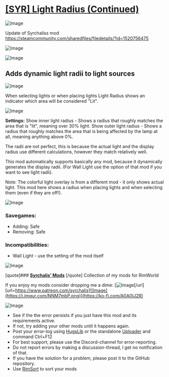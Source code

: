# [[SYR] Light Radius (Continued)]()

![Image](https://i.imgur.com/buuPQel.png)

Update of Syrchaliss mod https://steamcommunity.com/sharedfiles/filedetails/?id=1520756475

![Image](https://i.imgur.com/pufA0kM.png)
	
![Image](https://i.imgur.com/Z4GOv8H.png)

## **Adds dynamic light radii to light sources**



![Image](https://i.imgur.com/s8csNp7.png)

When selecting lights or when placing lights Light Radius shows an indicator which area will be considered "Lit".



![Image](https://i.imgur.com/eiAAg6q.png)

**Settings:**
Show inner light radius - Shows a radius that roughly matches the area that is "lit", meaning over 30% light.
Show outer light radius - Shows a radius that roughly matches the area that is being affected by the lamp at all, meaning anything above 0%.

The radii are not perfect, this is because the actual light and the display radius use different calculations, however they match relatively well.

This mod automatically supports basically any mod, because it dynamically generates the display radii. (For Wall Light use the option of that mod if you want to see light radii).

Note: The colorful light overlay is from a different mod - it only shows actual light. This mod here shows a radius when placing lights and when selecting them (even if they are off!).



![Image](https://i.imgur.com/x3y72Eg.png)

### **Savegames:**


- Adding: Safe
- Removing: Safe



### **Incompatibilities:**


- Wall Light - use the setting of the mod itself





![Image](https://i.imgur.com/1YxHVGs.png)

[quote]### **[Syrchalis' Mods](https://steamcommunity.com/workshop/filedetails/?id=1474000866)**
[/quote]
Collection of my mods for RimWorld

If you enjoy my mods consider dropping me a dime:
[![Image](https://i.imgur.com/QMURwKz.png)[/url][url=https://www.patreon.com/syrchalis]![Image](https://i.imgur.com/NNM7mbP.png)](https://ko-fi.com/A0A0IJ2R)

![Image](https://i.imgur.com/PwoNOj4.png)



-  See if the the error persists if you just have this mod and its requirements active.
-  If not, try adding your other mods until it happens again.
-  Post your error-log using [HugsLib](https://steamcommunity.com/workshop/filedetails/?id=818773962) or the standalone [Uploader](https://steamcommunity.com/sharedfiles/filedetails/?id=2873415404) and command Ctrl+F12
-  For best support, please use the Discord-channel for error-reporting.
-  Do not report errors by making a discussion-thread, I get no notification of that.
-  If you have the solution for a problem, please post it to the GitHub repository.
-  Use [RimSort](https://github.com/RimSort/RimSort/releases/latest) to sort your mods


